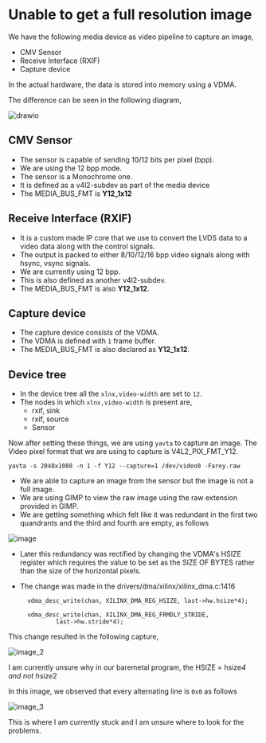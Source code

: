 # Unable to get a full resolution image

We have the following media device as video pipeline to capture an image,

* CMV Sensor
* Receive Interface (RXIF)
* Capture device

In the actual hardware, the data is stored into memory using a VDMA.

The difference can be seen in the following diagram,

![drawio](Problem_statement.drawio.svg)

## CMV Sensor

* The sensor is capable of sending 10/12 bits per pixel (bpp).
* We are using the 12 bpp mode.
* The sensor is a Monochrome one.
* It is defined as a v4l2-subdev as part of the media device
* The MEDIA_BUS_FMT is **Y12_1x12**


## Receive Interface (RXIF)

* It is a custom made IP core that we use to convert the LVDS data to a video data along with the control signals.
* The output is packed to either 8/10/12/16 bpp video signals along with hsync, vsync signals.
* We are currently using 12 bpp.
* This is also defined as another v4l2-subdev.
* The MEDIA_BUS_FMT is also **Y12_1x12**.

## Capture device

* The capture device consists of the VDMA.
* The VDMA is defined with `1` frame buffer.
* The MEDIA_BUS_FMT is also declared as **Y12_1x12**.

## Device tree

* In the device tree all the `xlnx,video-width` are set to `12`.
* The nodes in which `xlnx,video-width` is present are,
  * rxif, sink
  * rxif, source
  * Sensor

Now after setting these things, we are using `yavta` to capture an image. The Video pixel format that we are using to capture is V4L2_PIX_FMT_Y12.

    yavta -s 2048x1088 -n 1 -f Y12 --capture=1 /dev/video0 -Farey.raw

* We are able to capture an image from the sensor but the image is not a full image.
* We are using GIMP to view the raw image using the raw extension provided in GIMP.
* We are getting something which felt like it was redundant in the first two quandrants and the third and fourth are empty, as follows

![image](first_img.jpg)

* Later this redundancy was rectified by changing the VDMA's HSIZE register which requires the value to be set as the SIZE OF BYTES rather than the size of the horizontal pixels.
* The change was made in the drivers/dma/xilinx/xilinx_dma.c:1416 
    
        vdma_desc_write(chan, XILINX_DMA_REG_HSIZE, last->hw.hsize*4);
        
        vdma_desc_write(chan, XILINX_DMA_REG_FRMDLY_STRIDE,
                last->hw.stride*4);

This change resulted in the following capture,

![image_2](second_img.jpg)

I am currently unsure why in our baremetal program, the HSIZE = hsize*4 and not hsize*2

In this image, we observed that every alternating line is `0x0` as follows

![image_3](third_img.jpg)


This is where I am currently stuck and I am unsure where to look for the problems. 